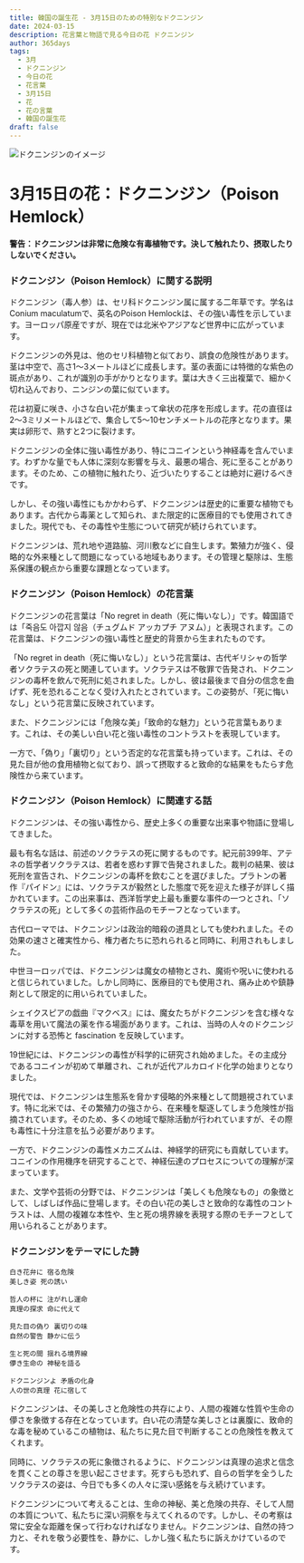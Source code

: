 ```yaml
---
title: 韓国の誕生花 - 3月15日のための特別なドクニンジン
date: 2024-03-15
description: 花言葉と物語で見る今日の花 ドクニンジン
author: 365days
tags:
  - 3月
  - ドクニンジン
  - 今日の花
  - 花言葉
  - 3月15日
  - 花
  - 花の言葉
  - 韓国の誕生花
draft: false
---
```



![ドクニンジンのイメージ](https://cdn.pixabay.com/photo/2022/08/21/14/15/hemlock-7401397_1280.jpg#center#center)


# 3月15日の花：ドクニンジン（Poison Hemlock）

**警告：ドクニンジンは非常に危険な有毒植物です。決して触れたり、摂取したりしないでください。**

### ドクニンジン（Poison Hemlock）に関する説明

ドクニンジン（毒人参）は、セリ科ドクニンジン属に属する二年草です。学名はConium maculatumで、英名のPoison Hemlockは、その強い毒性を示しています。ヨーロッパ原産ですが、現在では北米やアジアなど世界中に広がっています。

ドクニンジンの外見は、他のセリ科植物と似ており、誤食の危険性があります。茎は中空で、高さ1〜3メートルほどに成長します。茎の表面には特徴的な紫色の斑点があり、これが識別の手がかりとなります。葉は大きく三出複葉で、細かく切れ込んでおり、ニンジンの葉に似ています。

花は初夏に咲き、小さな白い花が集まって傘状の花序を形成します。花の直径は2〜3ミリメートルほどで、集合して5〜10センチメートルの花序となります。果実は卵形で、熟すと2つに裂けます。

ドクニンジンの全体に強い毒性があり、特にコニインという神経毒を含んでいます。わずかな量でも人体に深刻な影響を与え、最悪の場合、死に至ることがあります。そのため、この植物に触れたり、近づいたりすることは絶対に避けるべきです。

しかし、その強い毒性にもかかわらず、ドクニンジンは歴史的に重要な植物でもあります。古代から毒薬として知られ、また限定的に医療目的でも使用されてきました。現代でも、その毒性や生態について研究が続けられています。

ドクニンジンは、荒れ地や道路脇、河川敷などに自生します。繁殖力が強く、侵略的な外来種として問題になっている地域もあります。その管理と駆除は、生態系保護の観点から重要な課題となっています。

### ドクニンジン（Poison Hemlock）の花言葉

ドクニンジンの花言葉は「No regret in death（死に悔いなし）」です。韓国語では「죽음도 아깝지 않음（チュグムド アッカプチ アヌム）」と表現されます。この花言葉は、ドクニンジンの強い毒性と歴史的背景から生まれたものです。

「No regret in death（死に悔いなし）」という花言葉は、古代ギリシャの哲学者ソクラテスの死と関連しています。ソクラテスは不敬罪で告発され、ドクニンジンの毒杯を飲んで死刑に処されました。しかし、彼は最後まで自分の信念を曲げず、死を恐れることなく受け入れたとされています。この姿勢が、「死に悔いなし」という花言葉に反映されています。

また、ドクニンジンには「危険な美」「致命的な魅力」という花言葉もあります。これは、その美しい白い花と強い毒性のコントラストを表現しています。

一方で、「偽り」「裏切り」という否定的な花言葉も持っています。これは、その見た目が他の食用植物と似ており、誤って摂取すると致命的な結果をもたらす危険性から来ています。

### ドクニンジン（Poison Hemlock）に関連する話

ドクニンジンは、その強い毒性から、歴史上多くの重要な出来事や物語に登場してきました。

最も有名な話は、前述のソクラテスの死に関するものです。紀元前399年、アテネの哲学者ソクラテスは、若者を惑わす罪で告発されました。裁判の結果、彼は死刑を宣告され、ドクニンジンの毒杯を飲むことを選びました。プラトンの著作『パイドン』には、ソクラテスが毅然とした態度で死を迎えた様子が詳しく描かれています。この出来事は、西洋哲学史上最も重要な事件の一つとされ、「ソクラテスの死」として多くの芸術作品のモチーフとなっています。

古代ローマでは、ドクニンジンは政治的暗殺の道具としても使われました。その効果の速さと確実性から、権力者たちに恐れられると同時に、利用されもしました。

中世ヨーロッパでは、ドクニンジンは魔女の植物とされ、魔術や呪いに使われると信じられていました。しかし同時に、医療目的でも使用され、痛み止めや鎮静剤として限定的に用いられていました。

シェイクスピアの戯曲『マクベス』には、魔女たちがドクニンジンを含む様々な毒草を用いて魔法の薬を作る場面があります。これは、当時の人々のドクニンジンに対する恐怖と fascination を反映しています。

19世紀には、ドクニンジンの毒性が科学的に研究され始めました。その主成分であるコニインが初めて単離され、これが近代アルカロイド化学の始まりとなりました。

現代では、ドクニンジンは生態系を脅かす侵略的外来種として問題視されています。特に北米では、その繁殖力の強さから、在来種を駆逐してしまう危険性が指摘されています。そのため、多くの地域で駆除活動が行われていますが、その際も毒性に十分注意を払う必要があります。

一方で、ドクニンジンの毒性メカニズムは、神経学的研究にも貢献しています。コニインの作用機序を研究することで、神経伝達のプロセスについての理解が深まっています。

また、文学や芸術の分野では、ドクニンジンは「美しくも危険なもの」の象徴として、しばしば作品に登場します。その白い花の美しさと致命的な毒性のコントラストは、人間の複雑な本性や、生と死の境界線を表現する際のモチーフとして用いられることがあります。

### ドクニンジンをテーマにした詩

    白き花弁に 宿る危険
    美しき姿 死の誘い
    
    哲人の杯に 注がれし運命
    真理の探求 命に代えて
    
    見た目の偽り 裏切りの味
    自然の警告 静かに伝う
    
    生と死の間 揺れる境界線
    儚き生命の 神秘を語る
    
    ドクニンジンよ 矛盾の化身
    人の世の真理 花に宿して

ドクニンジンは、その美しさと危険性の共存により、人間の複雑な性質や生命の儚さを象徴する存在となっています。白い花の清楚な美しさとは裏腹に、致命的な毒を秘めているこの植物は、私たちに見た目で判断することの危険性を教えてくれます。

同時に、ソクラテスの死に象徴されるように、ドクニンジンは真理の追求と信念を貫くことの尊さを思い起こさせます。死すらも恐れず、自らの哲学を全うしたソクラテスの姿は、今日でも多くの人々に深い感銘を与え続けています。

ドクニンジンについて考えることは、生命の神秘、美と危険の共存、そして人間の本質について、私たちに深い洞察を与えてくれるのです。しかし、その考察は常に安全な距離を保って行わなければなりません。ドクニンジンは、自然の持つ力と、それを敬う必要性を、静かに、しかし強く私たちに訴えかけているのです。
